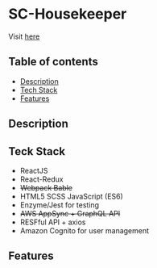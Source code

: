 # SC-Housekeeper

Visit [here](https://master.d3jyyyjyic8ggl.amplifyapp.com/)

## Table of contents
* [Description](#description) 
* [Tech Stack](#techstack)
* [Features](#features)

## Description

## Teck Stack

* ReactJS
* React-Redux
* ~~Webpack Bable~~
* HTML5 SCSS JavaScript (ES6)
* Enzyme/Jest for testing
* ~~AWS AppSync + GraphQL API~~
* RESFful API + axios
* Amazon Cognito for user management


## Features


